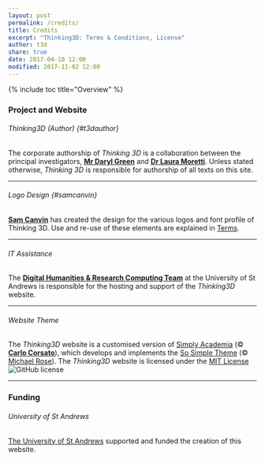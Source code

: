 ```yaml
---
layout: post
permalink: /credits/
title: Credits
excerpt: "Thinking3D: Terms & Conditions, License"
author: t3d
share: true
date: 2017-04-10 12:00
modified: 2017-11-02 12:00
---
```



<a name="termstoc"></a>
{% include toc title="Overview" %}

### Project and Website

###### Thinking3D (Author) {#t3dauthor}
The corporate authorship of *Thinking 3D* is a collaboration between the principal investigators, [**Mr Daryl Green**](/team/#darylgreen) and [**Dr Laura Moretti**](/team/#lauramoretti). Unless stated otherwise, *Thinking 3D* is responsible for authorship of all texts on this site.

---

###### Logo Design {#samcanvin}
[**Sam Canvin**](http://www.samcanvin.com/) has created the design for the various logos and font profile of Thinking 3D. Use and re-use of these elements are explained in [Terms](/terms/#copyright).

---
###### IT Assistance
The [**Digital Humanities & Research Computing Team**](https://www.st-andrews.ac.uk/library/services/researchsupport/digihum-rescomp/services/) at the University of St Andrews is responsible for the hosting and support of the *Thinking3D* website.

---

###### Website Theme
The *Thinking3D* website is a customised version of [Simply Academia](https://github.com/carlocorsato/simply-academia) (&copy; [**Carlo Corsato**](/team/#carlocorsato)), which develops and implements the [So Simple Theme](https://github.com/mmistakes/so-simple-theme) (&copy; [Michael Rose](https://mademistakes.com/)). The *Thinking3D* website is licensed under the [MIT License](/terms/#license) ![GitHub license](https://img.shields.io/badge/license-MIT-lightgrey.svg)

---

### Funding

###### University of St Andrews
[The University of St Andrews](http://st-andrews.ac.uk) supported and funded the creation of this website.

